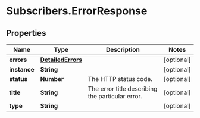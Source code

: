 # Subscribers.ErrorResponse

## Properties
Name | Type | Description | Notes
------------ | ------------- | ------------- | -------------
**errors** | [**DetailedErrors**](DetailedErrors.md) |  | [optional] 
**instance** | **String** |  | [optional] 
**status** | **Number** | The HTTP status code.  | [optional] 
**title** | **String** | The error title describing the particular error.  | [optional] 
**type** | **String** |  | [optional] 
